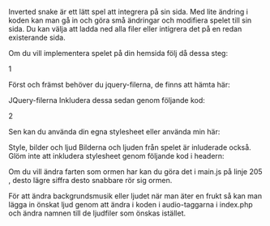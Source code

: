 Inverted snake är ett lätt spel att integrera på sin sida. Med lite ändring i koden kan man 
gå in och göra små ändringar och modifiera spelet till sin sida. Du kan välja att ladda ned alla 
filer eller intigrera det på en redan existerande sida.



Om du vill implementera spelet på din hemsida följ då dessa steg:

1

Först och främst behöver du jquery-filerna, de finns att hämta här:

JQuery-filerna
Inkludera dessa sedan genom följande kod: 
<script src="js/jquery.js"></script>
<script src="js/main.js"></script>

2

Sen kan du använda din egna stylesheet eller använda min här:

Style, bilder och ljud
Bilderna och ljuden från spelet är inluderade också. Glöm inte att inkludera stylesheet genom följande kod i headern:
<link rel="stylesheet" type="text/css" href="style/style.css">
Om du vill ändra farten som ormen har kan du göra det i main.js på linje 205 , desto lägre siffra desto snabbare rör sig ormen.

För att ändra backgrundsmusik eller ljudet när man äter en frukt så kan man lägga in önskat ljud genom att ändra i koden i audio-taggarna i index.php och ändra namnen till de ljudfiler som önskas istället.